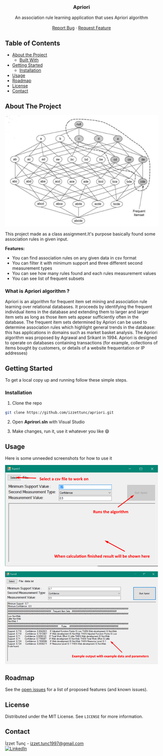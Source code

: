 <br />
<p align="center">

  <h3 align="center">Apriori</h3>

  <p align="center">
    An association rule learning application that uses Apriori algorithm
    <br />
    <br />
    <a href="https://github.com/izzettunc/aprior/issues">Report Bug</a>
    ·
    <a href="https://github.com/izzettunc/aprior/issues">Request Feature</a>
  </p>
</p>



<!-- TABLE OF CONTENTS -->
## Table of Contents

* [About the Project](#about-the-project)
  * [Built With](#built-with)
* [Getting Started](#getting-started)
  * [Installation](#installation)
* [Usage](#usage)
* [Roadmap](#roadmap)
* [License](#license)
* [Contact](#contact)



<!-- ABOUT THE PROJECT -->
## About The Project

![Product Name Screen Shot][product-screenshot]

This project made as a class assignment.It's purpose basically found some association rules in given input.

**Features:**

* You can find association rules on any given data in csv format
* You can filter it with minimum support and three different second measurement types
* You can see how many rules found and each rules measurement values
* You can see list of frequent subsets

### What is Apriori algorithm ?

Apriori is an algorithm for frequent item set mining and association rule learning over relational databases. It proceeds by identifying the frequent individual items in the database and extending them to larger and larger item sets as long as those item sets appear sufficiently often in the database. The frequent item sets determined by Apriori can be used to determine association rules which highlight general trends in the database: this has applications in domains such as market basket analysis. The Apriori algorithm was proposed by Agrawal and Srikant in 1994. Apriori is designed to operate on databases containing transactions (for example, collections of items bought by customers, or details of a website frequentation or IP addresses)

<!-- GETTING STARTED -->
## Getting Started

To get a local copy up and running follow these simple steps.

### Installation

1.  Clone the repo
```sh
git clone https://github.com/izzettunc/apriori.git
```
2. Open **Aprirori.sln** with Visual Studio

3. Make changes, run it, use it whatever you like :smile:


<!-- USAGE EXAMPLES -->
## Usage

Here is some unneeded screenshots for how to use it

![Application Screen Shot][app-screenshot]

![Result File Screen Shot][result-screenshot]

<!-- ROADMAP -->
## Roadmap

See the [open issues](https://github.com/izzettunc/apriori/issues) for a list of proposed features (and known issues).

<!-- LICENSE -->
## License

Distributed under the MIT License. See `LICENSE` for more information.

<!-- CONTACT -->
## Contact

İzzet Tunç - izzet.tunc1997@gmail.com
<br>
[![LinkedIn][linkedin-shield]][linkedin-url]

[linkedin-shield]: https://img.shields.io/badge/-LinkedIn-black.svg?style=flat-square&logo=linkedin&colorB=555
[linkedin-url]: https://www.linkedin.com/in/izzettunc
[product-screenshot]: data/Screenshots/apriori.png
[app-screenshot]: data/Screenshots/how_to_use.png
[result-screenshot]: data/Screenshots/result.png
